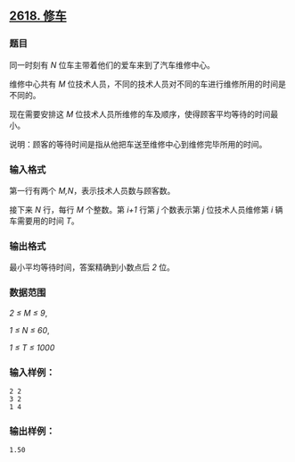 ## [2618. 修车](https://www.acwing.com/problem/content/2620/)

### 题目

同一时刻有 *N* 位车主带着他们的爱车来到了汽车维修中心。

维修中心共有 *M* 位技术人员，不同的技术人员对不同的车进行维修所用的时间是不同的。

现在需要安排这 *M* 位技术人员所维修的车及顺序，使得顾客平均等待的时间最小。

说明：顾客的等待时间是指从他把车送至维修中心到维修完毕所用的时间。

### 输入格式

第一行有两个 *M,N*，表示技术人员数与顾客数。

接下来 *N* 行，每行 *M* 个整数。第 *i+1* 行第 *j* 个数表示第 *j* 位技术人员维修第 *i* 辆车需要用的时间 *T*。

### 输出格式

最小平均等待时间，答案精确到小数点后 *2* 位。

### 数据范围

*2 ≤ M ≤ 9*,

*1 ≤ N ≤ 60*,

*1 ≤ T ≤ 1000*

### 输入样例：

```
2 2
3 2
1 4
```

### 输出样例：

```
1.50
```
